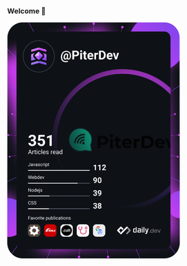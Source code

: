 ### Welcome 👋

<a href="https://app.daily.dev/PiterDev"><img src="https://github.com/PiterWeb/PiterWeb/blob/main/devcard.svg" width="400" alt="PiterDev's Dev Card"/></a>

<!--
**PiterWeb/PiterWeb** is a ✨ _special_ ✨ repository because its `README.md` (this file) appears on your GitHub profile.

Here are some ideas to get you started:

- 🔭 I’m currently working on ...
- 🌱 I’m currently learning ...
- 👯 I’m looking to collaborate on ...
- 🤔 I’m looking for help with ...
- 💬 Ask me about ...
- 📫 How to reach me: ...
- 😄 Pronouns: ...
- ⚡ Fun fact: ...
-->
